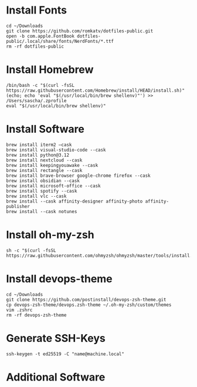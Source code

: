 # Install Fonts

    cd ~/Downloads
    git clone https://github.com/romkatv/dotfiles-public.git
    open -b com.apple.FontBook dotfiles-public/.local/share/fonts/NerdFonts/*.ttf
    rm -rf dotfiles-public

# Install Homebrew

    /bin/bash -c "$(curl -fsSL https://raw.githubusercontent.com/Homebrew/install/HEAD/install.sh)"
    (echo; echo 'eval "$(/usr/local/bin/brew shellenv)"') >> /Users/sascha/.zprofile
    eval "$(/usr/local/bin/brew shellenv)"

# Install Software

    brew install iterm2 —cask
    brew install visual-studio-code --cask
    brew install python@3.12
    brew install nextcloud --cask
    brew install keepingyouawake --cask
    brew install rectangle --cask
    brew install brave-browser google-chrome firefox --cask
    brew install obsidian --cask
    brew install microsoft-office --cask
    brew install spotify --cask
    brew install vlc --cask
    brew install --cask affinity-designer affinity-photo affinity-publisher
    brew install --cask notunes


# Install oh-my-zsh

    sh -c "$(curl -fsSL https://raw.githubusercontent.com/ohmyzsh/ohmyzsh/master/tools/install.sh)"

# Install devops-theme

    cd ~/Downloads
    git clone https://github.com/postinstall/devops-zsh-theme.git
    cp devops-zsh-theme/devops.zsh-theme ~/.oh-my-zsh/custom/themes
    vim .zshrc
    rm -rf devops-zsh-theme

# Generate SSH-Keys

    ssh-keygen -t ed25519 -C "name@machine.local"

# Additional Software
